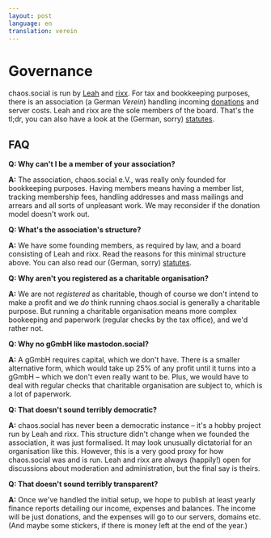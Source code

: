 ```yaml
---
layout: post
language: en
translation: verein
---
```


# Governance

chaos.social is run by [Leah](//chaos.social/@Leah) and [rixx](//chaos.social/@rixx). For tax and bookkeeping purposes,
there is an association (a German *Verein*) handling incoming [donations](/money) and server costs. Leah and rixx are
the sole members of the board. That's the tl;dr, you can also have a look at the (German, sorry)
[statutes](/verein/satzung).

## FAQ

**Q: Why can't I be a member of your association?**

**A:** The association, chaos.social e.V., was really only founded for bookkeeping purposes. Having members means having
a member list, tracking membership fees, handling addresses and mass mailings and arrears and all sorts of unpleasant
work. We may reconsider if the donation model doesn't work out.

**Q: What's the association's structure?**

**A:** We have some founding members, as required by law, and a board consisting of Leah and rixx. Read the reasons for
this minimal structure above. You can also read our (German, sorry) [statutes](/verein/satzung).

**Q: Why aren't you registered as a charitable organisation?**

**A:** We are not *registered* as charitable, though of course we don't intend to make a profit and we *do* think
running chaos.social is generally a charitable purpose. But running a charitable organisation means more complex
bookeeping and paperwork (regular checks by the tax office), and we'd rather not.

**Q: Why no gGmbH like mastodon.social?**

**A:** A gGmbH requires capital, which we don't have. There is a smaller alternative form, which would take up 25% of
any profit until it turns into a gGmbH – which we don't even really want to be. Plus, we would have to deal with regular
checks that charitable organisation are subject to, which is a lot of paperwork.

**Q: That doesn't sound terribly democratic?**

**A:** chaos.social has never been a democratic instance – it's a hobby project run by Leah and rixx. This structure
didn't change when we founded the association, it was just formalised. It may look unusually dictatorial for an
organisation like this. However, this is a very good proxy for how chaos.social was and is run. Leah and rixx are always
(happily!) open for discussions about moderation and administration, but the final say is theirs.

**Q: That doesn't sound terribly transparent?**

**A:** Once we've handled the initial setup, we hope to publish at least yearly finance reports detailing our income,
expenses and balances. The income will be just donations, and the expenses will go to our servers, domains etc. (And
maybe some stickers, if there is money left at the end of the year.)
